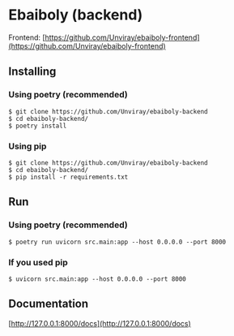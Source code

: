 # Ebaiboly (backend)
Frontend: [https://github.com/Unviray/ebaiboly-frontend](https://github.com/Unviray/ebaiboly-frontend)
## Installing

### Using poetry (recommended)
```shell
$ git clone https://github.com/Unviray/ebaiboly-backend
$ cd ebaiboly-backend/
$ poetry install
```

### Using pip
```shell
$ git clone https://github.com/Unviray/ebaiboly-backend
$ cd ebaiboly-backend/
$ pip install -r requirements.txt
```

## Run

### Using poetry (recommended)
```shell
$ poetry run uvicorn src.main:app --host 0.0.0.0 --port 8000
```

### If you used pip
```shell
$ uvicorn src.main:app --host 0.0.0.0 --port 8000
```

## Documentation

[http://127.0.0.1:8000/docs](http://127.0.0.1:8000/docs)
